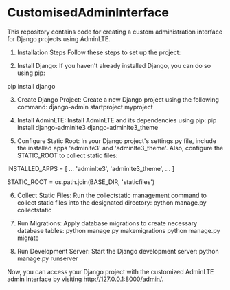 # CustomisedAdminInterface
This repository contains code for creating a custom administration interface for Django projects using AdminLTE.

1. Installation Steps
Follow these steps to set up the project:

2. Install Django: If you haven't already installed Django, you can do so using pip:

pip install django

3. Create Django Project: Create a new Django project using the following command:
django-admin startproject myproject

4. Install AdminLTE: Install AdminLTE and its dependencies using pip:
pip install django-adminlte3 django-adminlte3_theme

5. Configure Static Root: In your Django project's settings.py file, include the installed apps 'adminlte3' and 'adminlte3_theme'. Also, configure the STATIC_ROOT to collect static files:

INSTALLED_APPS = [
    ...
    'adminlte3',
    'adminlte3_theme',
    ...
]

STATIC_ROOT = os.path.join(BASE_DIR, 'staticfiles')

6. Collect Static Files: Run the collectstatic management command to collect static files into the designated directory:
python manage.py collectstatic

7. Run Migrations: Apply database migrations to create necessary database tables:
python manage.py makemigrations
python manage.py migrate

8. Run Development Server: Start the Django development server:
python manage.py runserver

Now, you can access your Django project with the customized AdminLTE admin interface by visiting http://127.0.0.1:8000/admin/.
